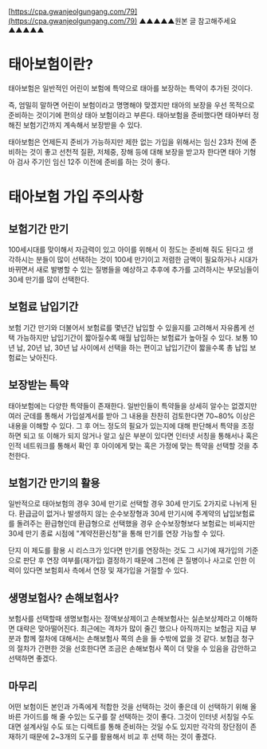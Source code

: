 ﻿[https://cpa.gwanjeolgungang.com/79](https://cpa.gwanjeolgungang.com/79)
▲▲▲▲▲원본 글 참고해주세요▲▲▲▲▲

# 태아보험이란?
태아보험은 일반적인 어린이 보험에 특약으로 태아를 보장하는 특약이 추가된 것이다.

즉, 엄밀히 말하면 어린이 보험이라고 명명해야 맞겠지만 태아의 보장을 우선 목적으로 준비하는 것이기에 편의상 태아 보험이라고 부른다. 태아보험을 준비했다면 태아부터 정해진 보험기간까지 계속해서 보장받을 수 있다. 

태아보험은 언제든지 준비가 가능하지만 제한 없는 가입을 위해서는 임신 23차 전에 준비하는 것이 좋고 선천적 질환, 저체중, 장해 등에 대해 보장을 받고자 한다면 태아 기형아 검사 주기인 임신 12주 이전에 준비를 하는 것이 좋다.
 

# 태아보험 가입 주의사항

 ## 보험기간 만기
100세시대를 맞이해서 자금력이 있고 아이를 위해서 이 정도는 준비해 줘도 된다고 생각하시는 분들이 많이 선택하는 것이 100세 만기이고 저렴한 금액이 필요하거나 시대가 바뀌면서 새로 발병할 수 있는 질병들을 예상하고 추후에 추가를 고려하시는 부모님들이 30세 만기를 많이 선택한다. 

## 보험료 납입기간
보험 기간 만기와 더불어서 보험료를 몇년간 납입할 수 있을지를 고려해서 자유롭게 선택 가능하지만 납입기간이 짧아질수록 매월 납입하는 보험료가 높아질 수 있다. 보통 10년 납, 20년 납, 30년 납 사이에서 선택을 하는 편이고 납입기간이 짧을수록 총 납입 보험료는 낮아진다.

## 보장받는 특약
태아보험에는 다양한 특약들이 존재한다. 일반인들이 특약들을 상세히 알수는 없겠지만 여러 군데를 통해서 가입설계서를 받아 그 내용을 찬찬히 검토한다면 70~80% 이상은 내용을 이해할 수 있다. 그 후 어느 정도의 필요가 있는지에 대해 판단해서 특약을 조정하면 되고 또 이해가 되지 않거나 알고 싶은 부분이 있다면 인터넷 서칭을 통해서나 혹은 인적 네트워크를 통해서 확인 후 아이에게 맞는 혹은 가정에 맞는 특약을 선택할 것을 추천한다.

## 보험기간 만기의 활용
일반적으로 태아보험의 경우 30세 만기로 선택할 경우 30세 만기도 2가지로 나뉘게 된다. 환급금이 없거나 발생하지 않는 순수보장형과 30세 만기시에 주계약의 납입보험료를 돌려주는 환급형인데 환급형으로 선택했을 경우 순수보장형보다 보험료는 비싸지만 30세 만기 종료 시점에 "계약전환신청"을 통해 만기를 연장 가능할 수 있다.

단지 이 제도를 활용 시 리스크가 있다면 만기를 연장하는 것도 그 시기에 재가입의 기준으로 판단 후 연장 여부를(재가입) 결정하기 때문에 그전에 큰 질병이나 사고로 인한 이력이 있다면 보험회사 측에서 연장 및 재가입을 거절할 수 있다. 

## 생명보험사? 손해보험사?
보험사를 선택할때 생명보험사는 정액보상제이고 손해보험사는 실손보상제라고 이해하면 대략은 맞아떨어진다. 최근에는 격차가 많이 줄긴 했으나 아직까지는 보험금 지급 부분과 함께 절차에 대해서는 손해보험사 쪽의 손을 들 수밖에 없을 것 같다. 보험금 청구의 절차가 간편한 것을 선호한다면 조금은 손해보험사 쪽이 더 맞을 수 있음을 감안하고 선택하면 좋겠다.

## 마무리
어떤 보험이든 본인과 가족에게 적합한 것을 선택하는 것이 좋은데 이 선택하기 위해 올바른 가이드를 해 줄 수있는 도구를 잘 선택하는 것이 좋다. 그것이 인터넷 서칭일 수도 대면 설계사일 수도 또는 디렉트를 통해 준비하는 것일 수도 있지만 각각의 장단점이 존재하기 때문에 2~3개의 도구를 활용해서 비교 후 선택 하는 것이 좋겠다. 
